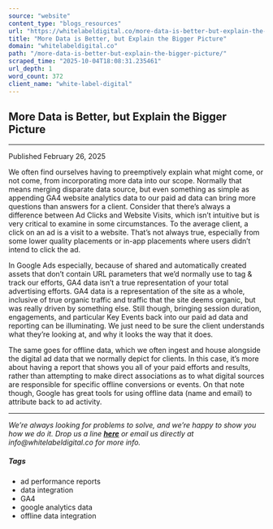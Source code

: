 ```yaml
---
source: "website"
content_type: "blogs_resources"
url: "https://whitelabeldigital.co/more-data-is-better-but-explain-the-bigger-picture/"
title: "More Data is Better, but Explain the Bigger Picture"
domain: "whitelabeldigital.co"
path: "/more-data-is-better-but-explain-the-bigger-picture/"
scraped_time: "2025-10-04T18:08:31.235461"
url_depth: 1
word_count: 372
client_name: "white-label-digital"
---
```


## More Data is Better, but Explain the Bigger Picture

---

Published February 26, 2025

We often find ourselves having to preemptively explain what might come, or not come, from incorporating more data into our scope. Normally that means merging disparate data source, but even something as simple as appending GA4 website analytics data to our paid ad data can bring more questions than answers for a client. Consider that there’s always a difference between Ad Clicks and Website Visits, which isn’t intuitive but is very critical to examine in some circumstances. To the average client, a click on an ad is a visit to a website. That’s not always true, especially from some lower quality placements or in-app placements where users didn’t intend to click the ad.

In Google Ads especially, because of shared and automatically created assets that don’t contain URL parameters that we’d normally use to tag & track our efforts, GA4 data isn’t a true representation of your total advertising efforts. GA4 data is a representation of the site as a whole, inclusive of true organic traffic and traffic that the site deems organic, but was really driven by something else. Still though, bringing session duration, engagements, and particular Key Events back into our paid ad data and reporting can be illuminating. We just need to be sure the client understands what they’re looking at, and why it looks the way that it does.

The same goes for offline data, which we often ingest and house alongside the digital ad data that we normally depict for clients. In this case, it’s more about having a report that shows you all of your paid efforts and results, rather than attempting to make direct associations as to what digital sources are responsible for specific offline conversions or events. On that note though, Google has great tools for using offline data (name and email) to attribute back to ad activity.

---

_We’re always looking for problems to solve, and we’re happy to show you how we do it. Drop us a line [**here**](https://whitelabeldigital.co/contact/) or email us directly at _info@whitelabeldigital.co_ for more info._

##### Tags

*   ad performance reports
*   data integration
*   GA4
*   google analytics data
*   offline data integration
